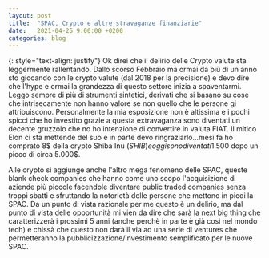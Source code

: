 ```yaml
---
layout: post
title:  "SPAC, Crypto e altre stravaganze finanziarie"
date:   2021-04-25 9:00:00 +0200
categories: blog
---
```

{: style="text-align: justify"}
Ok direi che il delirio delle Crypto valute sta leggermente rallentando. Dallo scorso Febbraio ma ormai da più di un anno sto giocando con le crypto valute (dal 2018 per la precisione) e devo dire che l'hype e ormai la grandezza di questo settore inizia a spaventarmi. Leggo sempre di più di strumenti sintetici, derivati che si basano su cose che intrisecamente non hanno valore se non quello che le persone gi attribuiscono. Personalmente la mia esposizione non è altissima e i pochi spicci che ho investito grazie a questa extravaganza sono diventati un decente gruzzolo che no ho intenzione di convertire in valuta FIAT. Il mitico Elon ci sta mettende del suo e in parte devo ringraziarlo...mesi fa ho comprato 8$ della crypto Shiba Inu ($SHIB) e oggi sono diventati 1.500$ dopo un picco di circa 5.000$.

Alle crypto si aggiunge anche l'altro mega fenomeno delle SPAC, queste blank check companies che hanno come uno scopo l'acquisizione di aziende più piccole facendole diventare public traded companies senza troppi sbatti e sfruttando la notorietà delle persone che mettono in piedi la SPAC. Da un punto di vista razionale per me questo è un delirio, ma dal punto di vista delle opportunità mi vien da dire che sarà la next big thing che caratterizzerà i prossimi 5 anni (anche perchè in parte è già così nel mondo tech) e chissà che questo non darà il via ad una serie di ventures che permetteranno la pubblicizzazione/investimento semplificato per le nuove SPAC.